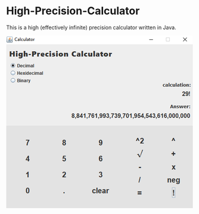 # High-Precision-Calculator

This is a high (effectively infinite) precision calculator written in Java. 

![Example: Java Calculator](Screenshots/calc.PNG)
